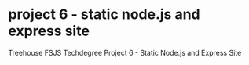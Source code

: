 # project 6 - static node.js and express site
 Treehouse FSJS Techdegree Project 6 - Static Node.js and Express Site
